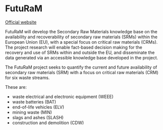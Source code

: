 # FutuRaM
[Official website](https://www.futuram.eu)

FutuRaM will develop the Secondary Raw Materials knowledge base on the availability and recoverability of secondary raw materials (SRMs) within the European Union (EU), with a special focus on critical raw materials (CRMs). The project research will enable fact-based decision making for the recovery and use of SRMs within and outside the EU, and disseminate the data generated via an accessible knowledge base developed in the project.

The FutuRaM project seeks to quantify the current and future availability of secondary raw materials
(SRM) with a focus on critical raw materials (CRM) for six waste streams.

These are:

- waste electrical and electronic equipment (WEEE)  
- waste batteries (BAT)  
- end-of-life vehicles (ELV)  
- mining waste (MIN)  
- slags and ashes (SLASH)  
- construction and demolition (CDW)  
